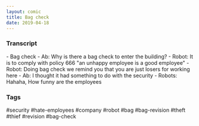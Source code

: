 ```yaml
---
layout: comic
title: Bag check
date: 2019-04-18
---
```


<h3>Transcript</h3>
<p>
    - Bag check
    - Ab: Why is there a bag check to enter the building?
    - Robot: It is to comply with policy 666 "an unhappy employee is a good employee"
    - Robot: Doing bag check we remind you that you are just losers for working here
    - Ab: I thought it had something to do with the security
    - Robots: Hahaha, How funny are the employees
</p>

<h3>Tags</h3>
<p>#security #hate-employees #company #robot #bag #bag-revision #theft #thief #revision #bag-check</p>
